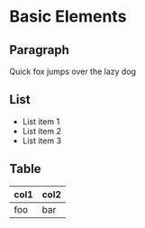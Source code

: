 # Basic Elements

## Paragraph

Quick fox jumps over the lazy dog

## List

- List item 1
- List item 2
- List item 3

## Table

| col1 | col2 |
|------|------|
| foo  | bar  |

